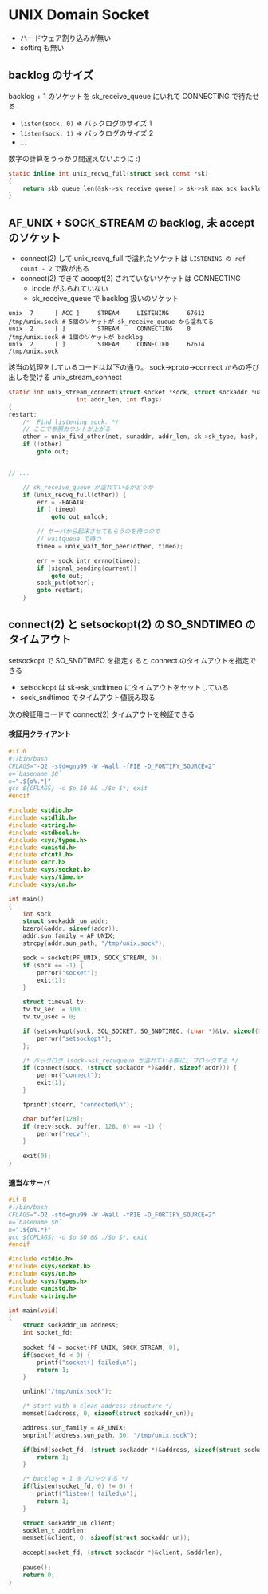 # UNIX Domain Socket

 * ハードウェア割り込みが無い
 * softirq も無い

## backlog のサイズ

backlog + 1 のソケットを sk_receive_queue にいれて CONNECTING で待たせる

 * `listen(sock, 0)` => バックログのサイズ 1
 * `listen(sock, 1)` => バックログのサイズ 2
 * ...

数字の計算をうっかり間違えないように :)

```c 
static inline int unix_recvq_full(struct sock const *sk)
{
	return skb_queue_len(&sk->sk_receive_queue) > sk->sk_max_ack_backlog;
}
``` 

## AF_UNIX + SOCK_STREAM の backlog, 未 accept のソケット

 * connect(2) して unix_recvq_full で溢れたソケットは `LISTENING の ref count - 2` で数が出る
 * connect(2) できて accept(2) されていないソケットは CONNECTING
   * inode がふられていない
   * sk_receive_queue で backlog 扱いのソケット
 
```
unix  7      [ ACC ]     STREAM     LISTENING     67612  /tmp/unix.sock # 5個のソケットが sk_receive_queue から溢れてる
unix  2      [ ]         STREAM     CONNECTING    0      /tmp/unix.sock # 1個のソケットが backlog 
unix  2      [ ]         STREAM     CONNECTED     67614  /tmp/unix.sock
```

該当の処理をしているコードは以下の通り。 sock->proto->connect からの呼び出しを受ける unix_stream_connect

```c
static int unix_stream_connect(struct socket *sock, struct sockaddr *uaddr,
			       int addr_len, int flags)
{
restart:
	/*  Find listening sock. */
    // ここで参照カウントが上がる
	other = unix_find_other(net, sunaddr, addr_len, sk->sk_type, hash, &err);
	if (!other)
		goto out;


// ...

    // sk_receive_queue が溢れているかどうか
	if (unix_recvq_full(other)) {
		err = -EAGAIN;
		if (!timeo)
			goto out_unlock;

        // サーバから起床させてもらうのを待つので
        // waitqueue で待つ
		timeo = unix_wait_for_peer(other, timeo);

		err = sock_intr_errno(timeo);
		if (signal_pending(current))
			goto out;
		sock_put(other);
		goto restart;
	}
```

## connect(2) と setsockopt(2) の SO_SNDTIMEO のタイムアウト

setsockopt で SO_SNDTIMEO を指定すると connect のタイムアウトを指定できる

 * setsockopt は sk->sk_sndtimeo にタイムアウトをセットしている
 * sock_sndtimeo でタイムアウト値読み取る

次の検証用コードで connect(2) タイムアウトを検証できる

#### 検証用クライアント

```c
#if 0
#!/bin/bash
CFLAGS="-O2 -std=gnu99 -W -Wall -fPIE -D_FORTIFY_SOURCE=2"
o=`basename $0`
o=".${o%.*}"
gcc ${CFLAGS} -o $o $0 && ./$o $*; exit
#endif

#include <stdio.h>
#include <stdlib.h>
#include <string.h>
#include <stdbool.h>
#include <sys/types.h>
#include <unistd.h>
#include <fcntl.h>
#include <err.h>
#include <sys/socket.h>
#include <sys/time.h>
#include <sys/un.h>

int main()
{
	int sock;
	struct sockaddr_un addr;
	bzero(&addr, sizeof(addr));
	addr.sun_family = AF_UNIX;
	strcpy(addr.sun_path, "/tmp/unix.sock");

	sock = socket(PF_UNIX, SOCK_STREAM, 0);
	if (sock == -1) {
		perror("socket");
		exit(1);
	}

	struct timeval tv;
	tv.tv_sec  = 100.;
	tv.tv_usec = 0;

	if (setsockopt(sock, SOL_SOCKET, SO_SNDTIMEO, (char *)&tv, sizeof(tv))) {
		perror("setsockopt");
	};

	/* バックログ (sock->sk_recvqueue が溢れている際に) ブロックする */
	if (connect(sock, (struct sockaddr *)&addr, sizeof(addr))) {
		perror("connect");
		exit(1);
	}

	fprintf(stderr, "connected\n");

	char buffer[128];
	if (recv(sock, buffer, 128, 0) == -1) {
		perror("recv");
	}
	
	exit(0);
}
```

#### 適当なサーバ

```c
#if 0
#!/bin/bash
CFLAGS="-O2 -std=gnu99 -W -Wall -fPIE -D_FORTIFY_SOURCE=2"
o=`basename $0`
o=".${o%.*}"
gcc ${CFLAGS} -o $o $0 && ./$o $*; exit
#endif

#include <stdio.h>
#include <sys/socket.h>
#include <sys/un.h>
#include <sys/types.h>
#include <unistd.h>
#include <string.h>

int main(void)
{
	struct sockaddr_un address;
	int socket_fd;
	
	socket_fd = socket(PF_UNIX, SOCK_STREAM, 0);
	if(socket_fd < 0) {
		printf("socket() failed\n");
		return 1;
	}

	unlink("/tmp/unix.sock");

	/* start with a clean address structure */
	memset(&address, 0, sizeof(struct sockaddr_un));

	address.sun_family = AF_UNIX;
	snprintf(address.sun_path, 50, "/tmp/unix.sock");

	if(bind(socket_fd, (struct sockaddr *)&address, sizeof(struct sockaddr_un)) != 0) {			printf("bind() failed\n");
		return 1;
	}

	/* backlog + 1 をブロックする */
	if(listen(socket_fd, 0) != 0) {
		printf("listen() failed\n");
		return 1;
	}

	struct sockaddr_un client;
	socklen_t addrlen;
	memset(&client, 0, sizeof(struct sockaddr_un));
		
	accept(socket_fd, (struct sockaddr *)&client, &addrlen);
	
	pause();
	return 0;
}
```